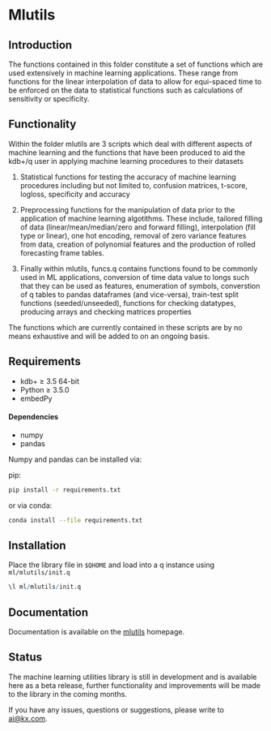 # Mlutils
## Introduction
The functions contained in this folder constitute a set of functions which are used extensively in machine learning applications. These range from functions for the linear interpolation of data to allow for equi-spaced time to be enforced on the data to statistical functions such as calculations of sensitivity or specificity.
## Functionality
Within the folder mlutils are 3 scripts which deal with different aspects of machine learning and the functions that have been produced to aid the kdb+/q user in applying machine learning procedures to their datasets

1. Statistical functions for testing the accuracy of machine learning procedures including but not limited to, confusion matrices, t-score, logloss, specificity and accuracy

2. Preprocessing functions for the manipulation of data prior to the application of machine learning algotithms. These include, tailored filling of data (linear/mean/median/zero and forward filling), interpolation (fill type or linear), one hot encoding, removal of zero variance features from data, creation of polynomial features and the production of rolled forecasting frame tables.

3. Finally within mlutils, funcs.q contains functions found to be commonly used in ML applications, conversion of time data value to longs such that they can be used as features, enumeration of symbols, converstion of q tables to pandas dataframes (and vice-versa), train-test split functions (seeded/unseeded), functions for checking datatypes, producing arrays and checking matrices properties
  
The functions which are currently contained in these scripts are by no means exhaustive and will be added to on an ongoing basis.
## Requirements

- kdb+ ≥ 3.5 64-bit
- Python ≥ 3.5.0
- embedPy

#### Dependencies
- numpy
- pandas

Numpy and pandas can be installed via:

pip:
```bash
pip install -r requirements.txt
```

or via conda:
```bash
conda install --file requirements.txt
```
## Installation

Place the library file in `$QHOME` and load into a q instance using `ml/mlutils/init.q`
```q
\l ml/mlutils/init.q
```

## Documentation

Documentation is available on the [mlutils](https://code.kx.com/q/ml/mlutils/) homepage.

## Status
  
The machine learning utilities library is still in development and is available here as a beta release, further functionality and improvements will be made to the library in the coming months.

If you have any issues, questions or suggestions, please write to ai@kx.com.

